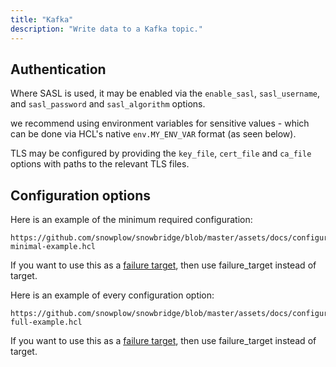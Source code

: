 ```yaml
---
title: "Kafka"
description: "Write data to a Kafka topic."
---
```


## Authentication

Where SASL is used, it may be enabled via the `enable_sasl`, `sasl_username`, and `sasl_password` and `sasl_algorithm` options.

we recommend using environment variables for sensitive values - which can be done via HCL's native `env.MY_ENV_VAR` format (as seen below).

TLS may be configured by providing the `key_file`, `cert_file` and `ca_file` options with paths to the relevant TLS files.


## Configuration options

Here is an example of the minimum required configuration:

```hcl reference
https://github.com/snowplow/snowbridge/blob/master/assets/docs/configuration/targets/kafka-minimal-example.hcl
```

If you want to use this as a [failure target](/docs/destinations/forwarding-events/snowbridge/concepts/failure-model/index.md#failure-targets), then use failure_target instead of target.

Here is an example of every configuration option:

```hcl reference
https://github.com/snowplow/snowbridge/blob/master/assets/docs/configuration/targets/kafka-full-example.hcl
```

If you want to use this as a [failure target](/docs/destinations/forwarding-events/snowbridge/concepts/failure-model/index.md#failure-targets), then use failure_target instead of target.
